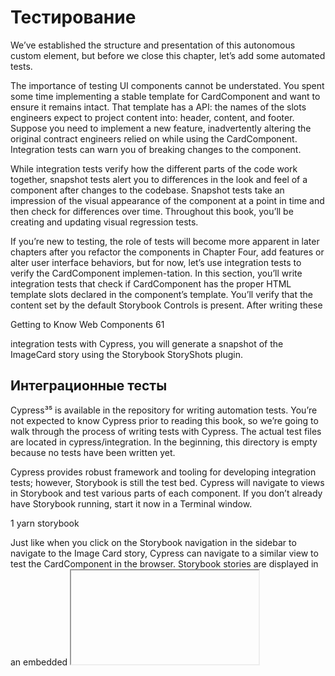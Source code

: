 # Тестирование <card-component>

 We’ve established the structure and presentation of this autonomous custom element, but before we close this chapter, let’s add some automated tests.

The importance of testing UI components cannot be understated. You spent some time implementing a stable template for CardComponent and want to ensure it remains intact. That template has a API: the names of the slots engineers expect to project content into: header, content, and footer. Suppose you need to implement a new feature, inadvertently altering the original contract engineers relied on while using the CardComponent. Integration tests can warn you of breaking changes to the component.

While integration tests verify how the different parts of the code work together, snapshot tests alert you to differences in the look and feel of a component after changes to the codebase. Snapshot tests take an impression of the visual appearance of the component at a point in time and then check for differences over time. Throughout this book, you’ll be creating and updating visual regression tests.

If you’re new to testing, the role of tests will become more apparent in later chapters after you refactor the components in Chapter Four, add features or alter user interface behaviors, but for now, let’s use integration tests to verify the CardComponent implemen-tation. In this section, you’ll write integration tests that check if CardComponent has the proper HTML template slots declared in the component’s template. You’ll verify that the content set by the default Storybook Controls is present. After writing these

Getting to Know Web Components	61


integration tests with Cypress, you will generate a snapshot of the ImageCard story using the Storybook StoryShots plugin.

## Интеграционные тесты

Cypress³⁵ is available in the repository for writing automation tests. You’re not expected to know Cypress prior to reading this book, so we’re going to walk through the process of writing tests with Cypress. The actual test files are located in cypress/integration. In the beginning, this directory is empty because no tests have been written yet.

Cypress provides robust framework and tooling for developing integration tests; however, Storybook is still the test bed. Cypress will navigate to views in Storybook and test various parts of each component. If you don’t already have Storybook running, start it now in a Terminal window.

1	yarn storybook

Just like when you click on the Storybook navigation in the sidebar to navigate to the Image Card story, Cypress can navigate to a similar view to test the CardComponent in the browser. Storybook stories are displayed in an embedded <iframe> in the Canvas tab of the Storybook UI. If you inspect the Story using Dev Tools in Google Chrome, you’ll notice the <in-card> tag wrapped by a <body> tag inside a <iframe>.

Storybook provides a way to view stories without the rest of the Storybook UI. By allowing tools like Cypress to navigate to the story in isolation, the test can be more reliable because the test framework may not mistakenly query for elements in the Storybook UI. To see this in action, observe the path in the address bar when you navigate to the Image Card story.

1	http://localhost:6006/?path=/story/components-card--image\

2   -card

The part after /story/ corresponds to the title of the story you defined earlier (Components/Card), followed by the name of the story (ImageCard). Both are converted from pascal case to kebab case to satisfy the requirements of setting the path query param in the address bar.

If you reconfigure the query param to instead query for id instead of path, remove the /story/ and insert iframe.html to the path after the hostname and port and before the query params, you’d end up with something like the below url in the address bar.

Getting to Know Web Components	63


1	http://localhost:6006/iframe.html?id=components-card--ima\

2   ge-card

This address navigates the browser to a view that displays the Image Card story without the rest of the Storybook UI. This is ideal for test frameworks so the component implementation is tested in isolation.

You should understand this because Cypress is configured to test user interfaces running at http://localhost:6006, the same address as Storybook. When coding Cypress tests, you’ll direct the test framework to navigate to the story before any test assertions. You only need the path after the host name and port to specify the address Cypress should visit in the browser prior to running any integration test.

1	cy.visit("iframe.html?id=components-card--image-card"\

2   );

For a description of writing, running, and debugging Cypress tests, reference the online documentation³⁶. To write the integration tests for CardComponent, follow the instructions below.

In a separate Terminal window from Storybook, create a new test file in the cypress/integration directory named Card.spec.js

In the same Terminal window, run Cypress in “open mode”. A built-in script called test:e2e:open is available that calls cypress open.

1	yarn test:e2e:open

If this is your first time running Cypress, you may be prompted by the operating system to install or verify Cypress. Follow any onscreen prompts until you can run yarn test:e2e:open smoothly. Cypress may not be installed globally on your system and that’s fine because it should be installed locally to the project. If you have difficulty running cypress install, try running the same command locally: node_modules/.bin/cypress install.

When Cypress runs in “open mode” the test framework opens a new browser window that includes a user interface for running integration tests.

If you try to run the Card.spec.js integration test right now by clicking on the link in the browser window, nothing would happen because we haven’t written any tests yet. Lets remedy that.

All Cypress tests are wrapped in a describe block like below. Go ahead and write this function in Card.spec.js, passing in the name of the component as the first argument and a function callback in the second argument. The callback is where you’ll write the tests.

1	describe("CardComponent", () => {});

Inside the function block, call the it method with the following requirements. This it function is available via Cypress. Pass in the name of the test as the first argument, followed by another function callback in the second argument. It’s a good idea to provide a name here that describes what this particular test does. For the first test, you’ll check there are slot elements in the CardComponent, so name the test should find slots in the card.

1	describe("CardComponent", () => {

2	it("should find slots in the card", () => {}); 3 });

Inside the it function callback, using the cy keyword navigate Cypress with the visit method, calling this method with the url you figured out earlier that navigates to the Image Card story.

1	cy.visit("iframe.html?id=components-card--image-card"\

2   );

Cypress includes methods for querying DOM nodes, accessing Shadow DOM, and running assertions against DOM nodes on the same cy Object. Some methods you’ll use to assert the slots are located in the Shadow DOM template are as follows:

Method	Purpose
get	    Queries for a DOM element using a selector
	    similar to document.querySelector
shadow	Accesses an element’s Shadow Root
find	Queries for a DOM element inside the
	    context of the query ran with get
should	The assertion for the current test

To test that the Shadow Root of the CardComponent instance includes the slots we intended, use the get method to query for the tag name in-card, then access the Shadow Root with a call to shadow(), chain-ing another call to find, passing in the slot[name="header"] as the selector. Finally call should with the string exist. This statement basically says find the in-card element, access its Shadow Root, then find the slot with the attribute name set to header, and check it exists. Repeat the same process for all three of the slots declared in the Shadow Root.


1	it("should find slots in the card", () => {

2	cy.visit("iframe.html?id=components-card--image-card"\

3   );

4	cy.get("in-card").shadow().find('slot[name="header"]'\ 5 ).should("exist");
6	cy.get("in-card").shadow().find('slot[name="content"]\ 7 ').should("exist");
8	cy.get("in-card").shadow().find('slot[name="footer"]'\ 9 ).should("exist");
10	});

This test ensures if an engineer changes the names of the slots, the test will fail. A breaking change like that to the component could up-set everywhere that instantiates an instance of the CardComponent in the application. That is well and good for testing the slots we’ve defined exist, but what about testing if the content gets correctly projected inside the slot? This is an integration test after all.

![cypress](../../assets/cypress-1.jpg)

Before, you had to traverse the shadow boundary to test if the slot existed, but the actual content going into the slot exists in Light DOM, not Shadow DOM. You’ll need a different way to query for the content when testing if the image exists and text content contains the correct characters. That means you’ll need to query for an element that is a parent node in DOM to <in-card>. Stories are contained by an element with the id #root in Storybook. Use that element to find the elements that are projected into each slot by selecting each element by the slot attribute.

Declare another test using the it function, this time specifying the test should find the card slot content in light DOM.

1	it("should find the card slot content in light DOM", ()\

2	=> {

Call cy.visit with the same address as the first test.

1	cy.visit("iframe.html?id=components-card--image-card"\

2   );

The first test assertion checks an img element exists in the template. When querying for the img to check the image exists, use the [slot="header"] selector, chaining the get method for the img. get starts at the currently selected element and traverses DOM until it finds a match. Since the HTMLImageElement has the same attribute, it matches the same node.

1	cy.get("#root").find('[slot="header"]').get("img").sh\ 2 ould("exist");

Continue testing the content by querying for the remaining ele-ments projected into the header, content, and footer slots, this time asserting the DOM nodes contain specific string characters that are expected.

When you are finished writing the test that verifies that the content is correctly projected into each slot, the test should appear like below.

1	it("should find the card slot content in light DOM", ()\

2	=> {

3	cy.visit("iframe.html?id=components-card--image-card"\

4   );

5	cy.get("#root").find('[slot="header"]').get("img").sh\ 6 ould("exist");
7	cy.get("#root").find('[slot="header"]').contains("Foo\

8   d");

9	cy.get("#root").find('[slot="content"]').contains("Lo\ 10 rem ipsum");
11	cy.get("#root").find('[slot="footer"]').contains("Rea\

12	d");

13	});

The final test should appear as follows. Once you are finished writing the tests, run the Card.spec.js test in the Cypress user interface to verify the integration tests pass.

1	describe("CardComponent", () => {

2	it("should find slots in the card", () => {

3	cy.visit("iframe.html?id=components-card--image-card"\

4   );

5	cy.get("in-card").shadow().find('slot[name="header"]'\ 6 ).should("exist");
7	cy.get("in-card").shadow().find('slot[name="content"]\ 8 ').should("exist");
9	cy.get("in-card").shadow().find('slot[name="footer"]'\ 10 ).should("exist");
11});

12

13it("should find the card slot content in light DOM", ()\

14	=> {

15	cy.visit("iframe.html?id=components-card--image-card"\

16	);

17	cy.get("#root").find('[slot="header"]').get("img").sh\

18	ould("exist");

19	cy.get("#root").find('[slot="header"]').contains("Foo\

20	d");

21	cy.get("#root").find('[slot="content"]').contains("Lo\

22	rem ipsum");

23	cy.get("#root").find('[slot="footer"]').contains("Rea\

24	d");

25	});

26	});

Integration tests are an essential part of any testing strategy for user interface components. You spent time crafting a API for engineers to plop content into a header, content, and footer layout. Writing integration tests ensure that effort doesn’t go to waste and protects against breaking changes if another engineer changes the template.

When you are completed with the integration tests, stop the process running cypress in open mode in your Terminal.

## Снэпшот-тестирование

While integration tests verify the parts of the codebase work together, snapshot tests validate the visual appearance of the com-ponent. Unlike integration tests, snapshot tests require no actual coding. In the repository a test framework named Jest is installed, along with a Storybook addon named StoryShots³⁷. StoryShots integrates Jest snapshot testing³⁸ with Storybook.

When you run the snapshot tests, a visual snapshot of each Story is generated in the same directory of the Story in a directory named snapshots. These directories are tracked and versioned with git. Whenever an engineer changes CSS, altering the appearance of the component, the snapshot test will fail, generating a diff in the git changes.

Before you run the first snapshot test for CardComponent, we need to do some housekeeping.

Delete the file packages/component/src/Default.stories.js.

1	rm packages/component/src/Default.stories.js

That file came with the starter code for the repository. If you fail to delete this file, the snapshot tests will generate a snapshot for the story. With the boilerplate story out of the picture, generate the snapshot for the Image Card story.

1	yarn test:snapshot

Notice	the	feedback	in	the	Terminal	and	look	in	the

packages/component/src/card/snapshots directory. A new file was generated that is a visual snapshot of the Image Card story.

Commit your changes in git to complete this section. Now you’ve completed integration and snapshot tests for CardComponent let’s review the content of Chapter One.
